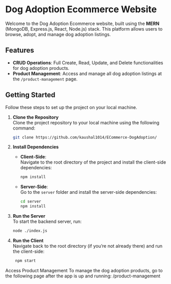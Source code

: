 # Dog Adoption Ecommerce Website

Welcome to the Dog Adoption Ecommerce website, built using the **MERN** (MongoDB, Express.js, React, Node.js) stack. This platform allows users to browse, adopt, and manage dog adoption listings.

## Features

- **CRUD Operations**: Full Create, Read, Update, and Delete functionalities for dog adoption products.
- **Product Management**: Access and manage all dog adoption listings at the `/product-management` page.

## Getting Started

Follow these steps to set up the project on your local machine.

1. **Clone the Repository**  
Clone the project repository to your local machine using the following command:

    ```bash
    git clone https://github.com/kaushal1014/ECommerce-DogAdoption/
    ```

2. **Install Dependencies**

   - **Client-Side**:  
   Navigate to the root directory of the project and install the client-side dependencies:

     ```bash
     npm install
     ```

   - **Server-Side**:  
   Go to the `server` folder and install the server-side dependencies:

     ```bash
     cd server
     npm install
     ```

3. **Run the Server**  
   To start the backend server, run:

   ```bash
   node ./index.js

4. **Run the Client**  
   Navigate back to the root directory (if you’re not already there) and run the client-side:

   ```bash
    npm start

Access Product Management
To manage the dog adoption products, go to the following page after the app is up and running:
/product-management
